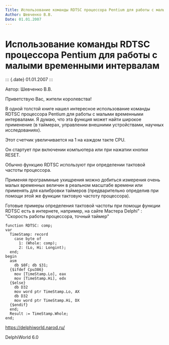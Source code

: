 ```yaml
---
Title: Использование команды RDTSC процессора Pentium для работы с малыми временными интервалам
Author: Шевченко В.В.
Date: 01.01.2007
---
```



Использование команды RDTSC процессора Pentium для работы с малыми временными интервалам
========================================================================================

::: {.date}
01.01.2007
:::

Автор: Шевченко В.В.

Приветствую Вас, жители королевства!

В одной толстой книге нашел интересное использование команды RDTSC
процессора Pentium для работы с малыми временными интервалами. Я думаю,
что эта функция может найти широкое применение (в таймерах, управлении
внешними устройствами, научных исследованиях).

Этот счетчик увеличивается на 1 на каждом такте CPU.

Он стартует при включении компьютера или при нажатии кнопки RESET.

Обычно функцию RDTSC используют при определении тактовой частоты
процессора.

Применяя программные ухищрения можно добиться измерения очень малых
временных величин в реальном масштабе времени или применять для
калибровки таймеров (предварительно определив при помощи этой же функции
тактовую частоту процессора).

Готовые примеры определения тактовой частоты при помощи функции RDTSC
есть в интернете, например, на сайте Мастера Delphi" : "Скорость
работы процессора, точный таймер"

    function RDTSC: comp;
    var
      TimeStamp: record
        case byte of
          1: (Whole: comp);
          2: (Lo, Hi: Longint);
      end;
    begin
      asm
        db $0F; db $31;
      {$ifdef Cpu386}
        mov [TimeStamp.Lo], eax
        mov [TimeStamp.Hi], edx
      {$else}
        db D32
        mov word ptr TimeStamp.Lo, AX
        db D32
        mov word ptr TimeStamp.Hi, DX
      {$endif}
      end;
      Result := TimeStamp.Whole;
    end;

<https://delphiworld.narod.ru/>

DelphiWorld 6.0
